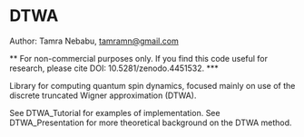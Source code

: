 # DTWA
Author: Tamra Nebabu, tamramn@gmail.com

** For non-commercial purposes only. If you find this code useful for research, please cite DOI: 10.5281/zenodo.4451532. ***

Library for computing quantum spin dynamics, focused mainly on use of the discrete truncated Wigner approximation (DTWA).

See DTWA_Tutorial for examples of implementation. See DTWA_Presentation for more theoretical background on the DTWA method.

